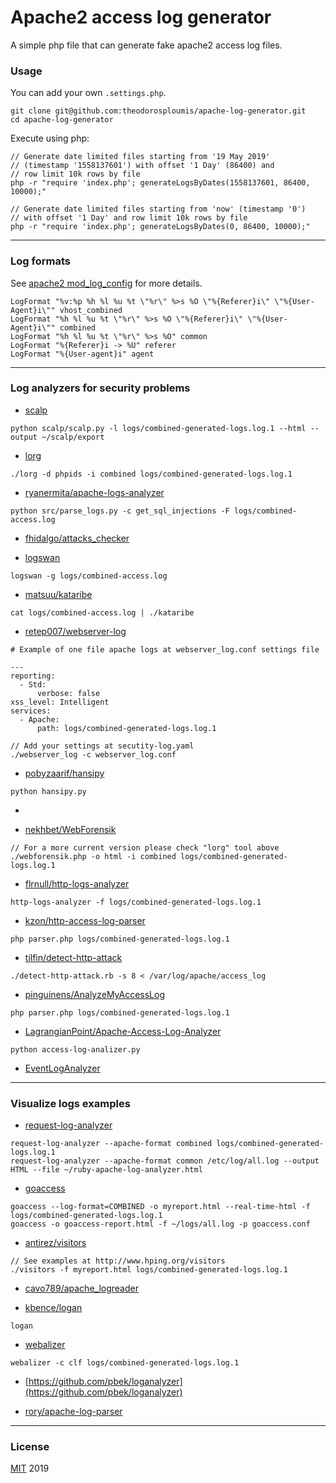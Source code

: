 # Apache2 access log generator
A simple php file that can generate fake apache2 access log files.

### Usage
You can add your own `.settings.php`.

```
git clone git@github.com:theodorosploumis/apache-log-generator.git
cd apache-log-generator

```

Execute using php:
```
// Generate date limited files starting from '19 May 2019' 
// (timestamp '1558137601') with offset '1 Day' (86400) and 
// row limit 10k rows by file
php -r "require 'index.php'; generateLogsByDates(1558137601, 86400, 10000);"

// Generate date limited files starting from 'now' (timestamp '0') 
// with offset '1 Day' and row limit 10k rows by file
php -r "require 'index.php'; generateLogsByDates(0, 86400, 10000);"

```


---

### Log formats

See [apache2 mod_log_config](http://httpd.apache.org/docs/current/mod/mod_log_config.html) for more details.

```
LogFormat "%v:%p %h %l %u %t \"%r\" %>s %O \"%{Referer}i\" \"%{User-Agent}i\"" vhost_combined
LogFormat "%h %l %u %t \"%r\" %>s %O \"%{Referer}i\" \"%{User-Agent}i\"" combined
LogFormat "%h %l %u %t \"%r\" %>s %O" common
LogFormat "%{Referer}i -> %U" referer
LogFormat "%{User-agent}i" agent
```

---

### Log analyzers for security problems

- [scalp](https://github.com/BalloonPlanet/apache-scalp)
```
python scalp/scalp.py -l logs/combined-generated-logs.log.1 --html --output ~/scalp/export
```

- [lorg](https://github.com/jensvoid/lorg)
```
./lorg -d phpids -i combined logs/combined-generated-logs.log.1
```

- [ryanermita/apache-logs-analyzer](https://github.com/ryanermita/apache-logs-analyzer)
```
python src/parse_logs.py -c get_sql_injections -F logs/combined-access.log
```

- [fhidalgo/attacks_checker](https://github.com/fhidalgo/attacks_checker)

- [logswan](https://www.logswan.org/)
```
logswan -g logs/combined-access.log
```

- [matsuu/kataribe](https://github.com/matsuu/kataribe)
```
cat logs/combined-access.log | ./kataribe
```

- [retep007/webserver-log](https://github.com/retep007/webserver-log)
```
# Example of one file apache logs at webserver_log.conf settings file

---
reporting:
  - Std:
      verbose: false
xss_level: Intelligent
services:
  - Apache:
      path: logs/combined-generated-logs.log.1

```

```
// Add your settings at secutity-log.yaml
./webserver_log -c webserver_log.conf
```

- [pobyzaarif/hansipy](https://github.com/pobyzaarif/hansipy)
```
python hansipy.py
```

- []()

- [nekhbet/WebForensik](https://github.com/nekhbet/WebForensik)
```
// For a more current version please check "lorg" tool above
./webforensik.php -o html -i combined logs/combined-generated-logs.log.1
```

- [flrnull/http-logs-analyzer](https://github.com/flrnull/http-logs-analyzer)
```
http-logs-analyzer -f logs/combined-generated-logs.log.1
```

- [kzon/http-access-log-parser](https://github.com/kzon/http-access-log-parser)
```
php parser.php logs/combined-generated-logs.log.1
```
- [tilfin/detect-http-attack](https://github.com/tilfin/detect-http-attack)
```
./detect-http-attack.rb -s 8 < /var/log/apache/access_log
```

- [pinguinens/AnalyzeMyAccessLog](https://github.com/pinguinens/AnalyzeMyAccessLog)
```
php parser.php logs/combined-generated-logs.log.1
```

- [LagrangianPoint/Apache-Access-Log-Analyzer](https://github.com/LagrangianPoint/Apache-Access-Log-Analyzer)
```
python access-log-analizer.py
```

- [EventLogAnalyzer](https://www.manageengine.com/products/eventlog/)

---

### Visualize logs examples

- [request-log-analyzer](https://github.com/wvanbergen/request-log-analyzer)
```
request-log-analyzer --apache-format combined logs/combined-generated-logs.log.1
request-log-analyzer --apache-format common /etc/log/all.log --output HTML --file ~/ruby-apache-log-analyzer.html
```

- [goaccess](https://goaccess.io)
```
goaccess --log-format=COMBINED -o myreport.html --real-time-html -f logs/combined-generated-logs.log.1
goaccess -o goaccess-report.html -f ~/logs/all.log -p goaccess.conf
```

- [antirez/visitors](https://github.com/antirez/visitors)
```
// See examples at http://www.hping.org/visitors
./visitors -f myreport.html logs/combined-generated-logs.log.1
```

- [cavo789/apache_logreader](https://github.com/cavo789/apache_logreader)

- [kbence/logan](https://github.com/kbence/logan)
```
logan
```

- [webalizer](http://www.webalizer.org)
```
webalizer -c clf logs/combined-generated-logs.log.1
```

- [https://github.com/pbek/loganalyzer](https://github.com/pbek/loganalyzer)

- [rory/apache-log-parser](https://github.com/rory/apache-log-parser)


---

### License
[MIT](LICENSE) 2019
